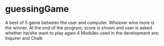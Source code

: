 # guessingGame
A best of 5 game between the user and computer. Whoever wins more is the winner.
At the end of the program, score is shown and user is asked whether he/she want to play again
4
Modules used in the development are: Inquirer and Chalk

